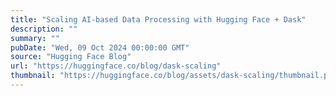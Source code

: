 ```yaml
---
title: "Scaling AI-based Data Processing with Hugging Face + Dask"
description: ""
summary: ""
pubDate: "Wed, 09 Oct 2024 00:00:00 GMT"
source: "Hugging Face Blog"
url: "https://huggingface.co/blog/dask-scaling"
thumbnail: "https://huggingface.co/blog/assets/dask-scaling/thumbnail.png"
---
```


